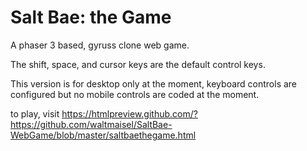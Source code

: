 # Salt Bae: the Game
A phaser 3 based, gyruss clone web game. 

The shift, space, and cursor keys are the default control keys.

This version is for desktop only at the moment, keyboard controls are configured but no mobile controls are coded at the moment.

to play, visit https://htmlpreview.github.com/?https://github.com/waltmaisel/SaltBae-WebGame/blob/master/saltbaethegame.html
